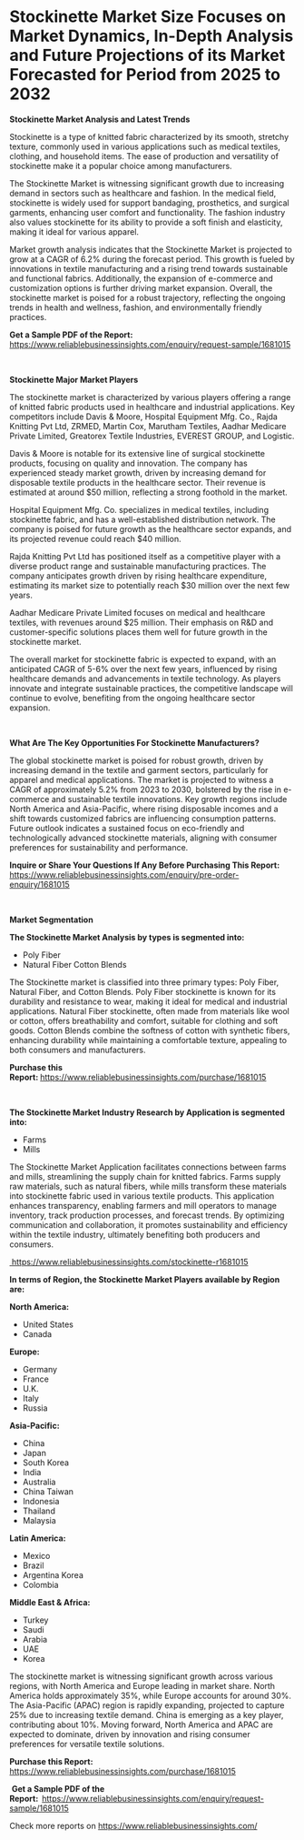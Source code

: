 <p><h1>Stockinette Market Size Focuses on Market Dynamics, In-Depth Analysis and Future Projections of its Market Forecasted for Period from 2025 to 2032</h1></p><p><strong>Stockinette Market Analysis and Latest Trends</strong></p>
<p><p>Stockinette is a type of knitted fabric characterized by its smooth, stretchy texture, commonly used in various applications such as medical textiles, clothing, and household items. The ease of production and versatility of stockinette make it a popular choice among manufacturers. </p><p>The Stockinette Market is witnessing significant growth due to increasing demand in sectors such as healthcare and fashion. In the medical field, stockinette is widely used for support bandaging, prosthetics, and surgical garments, enhancing user comfort and functionality. The fashion industry also values stockinette for its ability to provide a soft finish and elasticity, making it ideal for various apparel.</p><p>Market growth analysis indicates that the Stockinette Market is projected to grow at a CAGR of 6.2% during the forecast period. This growth is fueled by innovations in textile manufacturing and a rising trend towards sustainable and functional fabrics. Additionally, the expansion of e-commerce and customization options is further driving market expansion. Overall, the stockinette market is poised for a robust trajectory, reflecting the ongoing trends in health and wellness, fashion, and environmentally friendly practices.</p></p>
<p><strong>Get a Sample PDF of the Report:&nbsp;</strong> <a href="https://www.reliablebusinessinsights.com/enquiry/request-sample/1681015?utm_campaign=3322&utm_medium=2&utm_source=Github&utm_content=ia&utm_term=24032025&utm_id=stockinette">https://www.reliablebusinessinsights.com/enquiry/request-sample/1681015</a></p>
<p>&nbsp;</p>
<p><strong>Stockinette Major Market Players</strong></p>
<p><p>The stockinette market is characterized by various players offering a range of knitted fabric products used in healthcare and industrial applications. Key competitors include Davis & Moore, Hospital Equipment Mfg. Co., Rajda Knitting Pvt Ltd, ZRMED, Martin Cox, Marutham Textiles, Aadhar Medicare Private Limited, Greatorex Textile Industries, EVEREST GROUP, and Logistic.</p><p>Davis & Moore is notable for its extensive line of surgical stockinette products, focusing on quality and innovation. The company has experienced steady market growth, driven by increasing demand for disposable textile products in the healthcare sector. Their revenue is estimated at around $50 million, reflecting a strong foothold in the market.</p><p>Hospital Equipment Mfg. Co. specializes in medical textiles, including stockinette fabric, and has a well-established distribution network. The company is poised for future growth as the healthcare sector expands, and its projected revenue could reach $40 million.</p><p>Rajda Knitting Pvt Ltd has positioned itself as a competitive player with a diverse product range and sustainable manufacturing practices. The company anticipates growth driven by rising healthcare expenditure, estimating its market size to potentially reach $30 million over the next few years.</p><p>Aadhar Medicare Private Limited focuses on medical and healthcare textiles, with revenues around $25 million. Their emphasis on R&D and customer-specific solutions places them well for future growth in the stockinette market.</p><p>The overall market for stockinette fabric is expected to expand, with an anticipated CAGR of 5-6% over the next few years, influenced by rising healthcare demands and advancements in textile technology. As players innovate and integrate sustainable practices, the competitive landscape will continue to evolve, benefiting from the ongoing healthcare sector expansion.</p></p>
<p>&nbsp;</p>
<p><strong>What Are The Key Opportunities For Stockinette Manufacturers?</strong></p>
<p><p>The global stockinette market is poised for robust growth, driven by increasing demand in the textile and garment sectors, particularly for apparel and medical applications. The market is projected to witness a CAGR of approximately 5.2% from 2023 to 2030, bolstered by the rise in e-commerce and sustainable textile innovations. Key growth regions include North America and Asia-Pacific, where rising disposable incomes and a shift towards customized fabrics are influencing consumption patterns. Future outlook indicates a sustained focus on eco-friendly and technologically advanced stockinette materials, aligning with consumer preferences for sustainability and performance.</p></p>
<p><strong>Inquire or Share Your Questions If Any Before Purchasing This Report:</strong> <a href="https://www.reliablebusinessinsights.com/enquiry/pre-order-enquiry/1681015?utm_campaign=3322&utm_medium=2&utm_source=Github&utm_content=ia&utm_term=24032025&utm_id=stockinette">https://www.reliablebusinessinsights.com/enquiry/pre-order-enquiry/1681015</a></p>
<p>&nbsp;</p>
<p><strong>Market Segmentation</strong></p>
<p><strong>The Stockinette Market Analysis by types is segmented into:</strong></p>
<p><ul><li>Poly Fiber</li><li>Natural Fiber Cotton Blends</li></ul></p>
<p><p>The Stockinette market is classified into three primary types: Poly Fiber, Natural Fiber, and Cotton Blends. Poly Fiber stockinette is known for its durability and resistance to wear, making it ideal for medical and industrial applications. Natural Fiber stockinette, often made from materials like wool or cotton, offers breathability and comfort, suitable for clothing and soft goods. Cotton Blends combine the softness of cotton with synthetic fibers, enhancing durability while maintaining a comfortable texture, appealing to both consumers and manufacturers.</p></p>
<p><strong>Purchase this Report:&nbsp;</strong><a href="https://www.reliablebusinessinsights.com/purchase/1681015?utm_campaign=3322&utm_medium=2&utm_source=Github&utm_content=ia&utm_term=24032025&utm_id=stockinette">https://www.reliablebusinessinsights.com/purchase/1681015</a></p>
<p>&nbsp;</p>
<p><strong>The Stockinette Market Industry Research by Application is segmented into:</strong></p>
<p><ul><li>Farms</li><li>Mills</li></ul></p>
<p><p>The Stockinette Market Application facilitates connections between farms and mills, streamlining the supply chain for knitted fabrics. Farms supply raw materials, such as natural fibers, while mills transform these materials into stockinette fabric used in various textile products. This application enhances transparency, enabling farmers and mill operators to manage inventory, track production processes, and forecast trends. By optimizing communication and collaboration, it promotes sustainability and efficiency within the textile industry, ultimately benefiting both producers and consumers.</p></p>
<p><a href="https://www.reliablebusinessinsights.com/stockinette-r1681015?utm_campaign=3322&utm_medium=2&utm_source=Github&utm_content=ia&utm_term=24032025&utm_id=stockinette">&nbsp;https://www.reliablebusinessinsights.com/stockinette-r1681015</a></p>
<p><strong>In terms of Region, the Stockinette Market Players available by Region are:</strong></p>
<p>
    <p> <strong> North America: </strong>
        <ul>
            <li>United States</li>
            <li>Canada</li>
        </ul>
        </p> 
    <p> <strong> Europe: </strong>
        <ul>
            <li>Germany</li>
            <li>France</li>
            <li>U.K.</li>
            <li>Italy</li>
            <li>Russia</li>
        </ul>
        </p> 
    <p> <strong> Asia-Pacific: </strong>
        <ul>
            <li>China</li>
            <li>Japan</li>
            <li>South Korea</li>
            <li>India</li>
            <li>Australia</li>
            <li>China Taiwan</li>
            <li>Indonesia</li>
            <li>Thailand</li>
            <li>Malaysia</li>
        </ul>
        </p> 
    <p> <strong> Latin America: </strong>
        <ul>
            <li>Mexico</li>
            <li>Brazil</li>
            <li>Argentina Korea</li>
            <li>Colombia</li>
        </ul>
        </p> 
    <p> <strong> Middle East & Africa: </strong>
        <ul>
            <li>Turkey</li>
            <li>Saudi</li>
            <li>Arabia</li>
            <li>UAE</li>
            <li>Korea</li>
        </ul>
    </p>
    </p>
<p><p>The stockinette market is witnessing significant growth across various regions, with North America and Europe leading in market share. North America holds approximately 35%, while Europe accounts for around 30%. The Asia-Pacific (APAC) region is rapidly expanding, projected to capture 25% due to increasing textile demand. China is emerging as a key player, contributing about 10%. Moving forward, North America and APAC are expected to dominate, driven by innovation and rising consumer preferences for versatile textile solutions.</p></p>
<p><strong>Purchase this Report: </strong><a href="https://www.reliablebusinessinsights.com/purchase/1681015?utm_campaign=3322&utm_medium=2&utm_source=Github&utm_content=ia&utm_term=24032025&utm_id=stockinette">https://www.reliablebusinessinsights.com/purchase/1681015</a></p>
<p>&nbsp;<strong>Get a Sample PDF of the Report:&nbsp;&nbsp;</strong><a href="https://www.reliablebusinessinsights.com/enquiry/request-sample/1681015?utm_campaign=3322&utm_medium=2&utm_source=Github&utm_content=ia&utm_term=24032025&utm_id=stockinette">https://www.reliablebusinessinsights.com/enquiry/request-sample/1681015</a></p>
<p><strong></strong></p>
<p>Check more reports on <a href="https://www.reliablebusinessinsights.com/?utm_campaign=3322&utm_medium=2&utm_source=Github&utm_content=ia&utm_term=24032025&utm_id=stockinette">https://www.reliablebusinessinsights.com/</a></p>